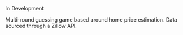 In Development

Multi-round guessing game based around home price estimation. Data sourced through a Zillow API.
